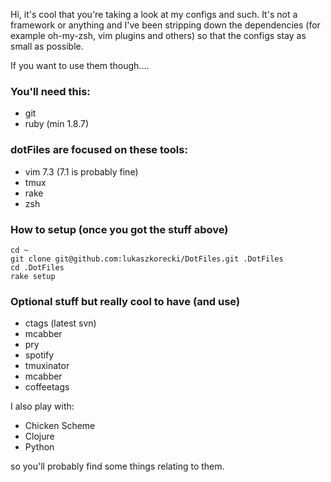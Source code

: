 Hi, it's cool that you're taking a look at my configs and such.
It's not a framework or anything and I've been stripping down the dependencies (for example oh-my-zsh, vim plugins and others) so that the configs stay as small as possible.

If you want to use them though....

### You'll need this:

- git
- ruby (min 1.8.7)

### dotFiles are focused on these tools:

- vim 7.3 (7.1 is probably fine)
- tmux
- rake
- zsh


### How to setup (once you got the stuff above)

    cd ~
    git clone git@github.com:lukaszkorecki/DotFiles.git .DotFiles
    cd .DotFiles
    rake setup



### Optional stuff  but really cool to have (and use)

- ctags (latest svn)
- mcabber
- pry
- spotify
- tmuxinator
- mcabber
- coffeetags


I also play with:

- Chicken Scheme
- Clojure
- Python


so you'll probably find some things relating to them.
